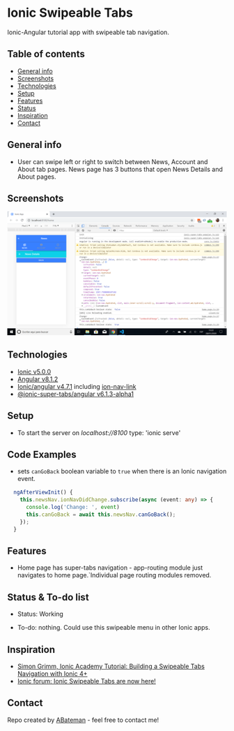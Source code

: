# Ionic Swipeable Tabs

Ionic-Angular tutorial app with swipeable tab navigation.

## Table of contents

* [General info](#general-info)
* [Screenshots](#screenshots)
* [Technologies](#technologies)
* [Setup](#setup)
* [Features](#features)
* [Status](#status)
* [Inspiration](#inspiration)
* [Contact](#contact)

## General info

* User can swipe left or right to switch between News, Account and About tab pages. News page has 3 buttons that open News Details and About pages.

## Screenshots

![Ionic page](./img/home.png)

## Technologies

* [Ionic v5.0.0](https://ionicframework.com/)
* [Angular v8.1.2](https://angular.io/)
* [Ionic/angular v4.7.1](https://www.npmjs.com/package/@ionic/angular) including [ion-nav-link](https://ionicframework.com/docs/api/nav-link)
* [@ionic-super-tabs/angular v6.1.3-alpha1](https://www.npmjs.com/package/@ionic-super-tabs/angular)

## Setup

* To start the server on _localhost://8100_ type: 'ionic serve'

## Code Examples

* sets `canGoBack` boolean variable to `true` when there is an Ionic navigation event.

```typescript
  ngAfterViewInit() {
    this.newsNav.ionNavDidChange.subscribe(async (event: any) => {
      console.log('Change: ', event)
      this.canGoBack = await this.newsNav.canGoBack();
    });
  }
```

## Features

* Home page has super-tabs navigation - app-routing module just navigates to home page.`Individual page routing modules removed.

## Status & To-do list

* Status: Working

* To-do: nothing. Could use this swipeable menu in other Ionic apps.

## Inspiration

* [Simon Grimm, Ionic Academy Tutorial: Building a Swipeable Tabs Navigation with Ionic 4+](https://www.youtube.com/watch?v=8qUywCzR-vo&t=1s)
* [Ionic forum: Ionic Swipeable Tabs are now here!](https://forum.ionicframework.com/t/ionic-swipeable-tabs-are-now-here/84266)

## Contact

Repo created by [ABateman](https://www.andrewbateman.org) - feel free to contact me!